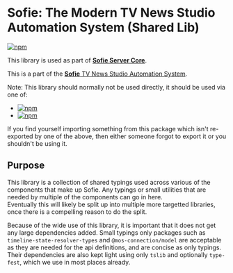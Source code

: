 # Sofie: The Modern TV News Studio Automation System (Shared Lib)

[![npm](https://img.shields.io/npm/v/@sofie-automation/shared-lib)](https://www.npmjs.com/package/@sofie-automation/shared-lib)

This library is used as part of [**Sofie Server Core**](https://github.com/nrkno/sofie-core).

This is a part of the [**Sofie** TV News Studio Automation System](https://github.com/nrkno/Sofie-TV-automation/).

Note: This library should normally not be used directly, it should be used via one of:

- [![npm](https://img.shields.io/npm/v/@sofie-automation/blueprints-integration)](https://www.npmjs.com/package/@sofie-automation/blueprints-integration)
- [![npm](https://img.shields.io/npm/v/@sofie-automation/server-core-integration)](https://www.npmjs.com/package/@sofie-automation/server-core-integration)

If you find yourself importing something from this package which isn't re-exported by one of the above, then either someone forgot to export it or you shouldn't be using it.

## Purpose

This library is a collection of shared typings used across various of the components that make up Sofie. Any typings or small utilities that are needed by multiple of the components can go in here.  
Eventually this will likely be split up into multiple more targetted libraries, once there is a compelling reason to do the split.

Because of the wide use of this library, it is important that it does not get any large dependencies added. Small typings only packages such as `timeline-state-resolver-types` and `@mos-connection/model` are acceptable as they are needed for the api definitions, and are concise as only typings.  
Their dependencies are also kept light using only `tslib` and optionally `type-fest`, which we use in most places already.
